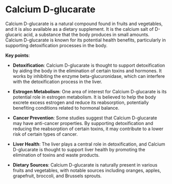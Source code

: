 <!--
source: gpt-3 + jph editing
tags: supplements
-->

# Calcium D-glucarate

Calcium D-glucarate is a natural compound found in fruits and vegetables, and it is also available as a dietary supplement. It is the calcium salt of D-glucaric acid, a substance that the body produces in small amounts. Calcium D-glucarate is known for its potential health benefits, particularly in supporting detoxification processes in the body.

**Key points**:

* **Detoxification**: Calcium D-glucarate is thought to support detoxification by aiding the body in the elimination of certain toxins and hormones. It works by inhibiting the enzyme beta-glucuronidase, which can interfere with the detoxification process in the liver.

* **Estrogen Metabolism**: One area of interest for Calcium D-glucarate is its potential role in estrogen metabolism. It is believed to help the body excrete excess estrogen and reduce its reabsorption, potentially benefiting conditions related to hormonal balance.

* **Cancer Prevention**: Some studies suggest that Calcium D-glucarate may have anti-cancer properties. By supporting detoxification and reducing the reabsorption of certain toxins, it may contribute to a lower risk of certain types of cancer.

* **Liver Health**: The liver plays a central role in detoxification, and Calcium D-glucarate is thought to support liver health by promoting the elimination of toxins and waste products.

* **Dietary Sources**: Calcium D-glucarate is naturally present in various fruits and vegetables, with notable sources including oranges, apples, grapefruit, broccoli, and Brussels sprouts.
